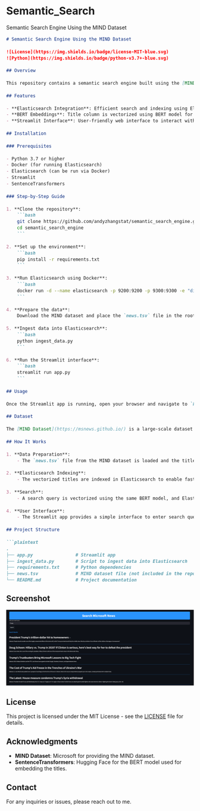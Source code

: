 # Semantic_Search
Semantic Search Engine Using the MIND Dataset


```markdown
# Semantic Search Engine Using the MIND Dataset

![License](https://img.shields.io/badge/license-MIT-blue.svg)
![Python](https://img.shields.io/badge/python-v3.7+-blue.svg)

## Overview

This repository contains a semantic search engine built using the [MIND Dataset](https://msnews.github.io/). The search engine leverages Elasticsearch for indexing and searching, BERT embeddings for vectorizing the titles, and Streamlit for an interactive user interface.

## Features

- **Elasticsearch Integration**: Efficient search and indexing using Elasticsearch.
- **BERT Embeddings**: Title column is vectorized using BERT model for semantic search.
- **Streamlit Interface**: User-friendly web interface to interact with the search engine.

## Installation

### Prerequisites

- Python 3.7 or higher
- Docker (for running Elasticsearch)
- Elasticsearch (can be run via Docker)
- Streamlit
- SentenceTransformers

### Step-by-Step Guide

1. **Clone the repository**:
    ```bash
    git clone https://github.com/andyzhangstat/semantic_search_engine.git
    cd semantic_search_engine
    ```

2. **Set up the environment**:
    ```bash
    pip install -r requirements.txt
    ```

3. **Run Elasticsearch using Docker**:
    ```bash
    docker run -d --name elasticsearch -p 9200:9200 -p 9300:9300 -e "discovery.type=single-node" elasticsearch:7.10.2
    ```

4. **Prepare the data**:
    Download the MIND dataset and place the `news.tsv` file in the root directory.

5. **Ingest data into Elasticsearch**:
    ```bash
    python ingest_data.py
    ```

6. **Run the Streamlit interface**:
    ```bash
    streamlit run app.py
    ```

## Usage

Once the Streamlit app is running, open your browser and navigate to `http://localhost:8501` to start using the semantic search engine. You can enter a search query in the search box, and the results will be displayed with the title and abstract of the news articles that match your query.

## Dataset

The [MIND Dataset](https://msnews.github.io/) is a large-scale dataset for news recommendation research. It contains news articles and user interactions, making it ideal for building and evaluating news recommendation and search systems.

## How It Works

1. **Data Preparation**:
    - The `news.tsv` file from the MIND dataset is loaded and the title column is vectorized using the BERT model.
    
2. **Elasticsearch Indexing**:
    - The vectorized titles are indexed in Elasticsearch to enable fast and efficient semantic search.
    
3. **Search**:
    - A search query is vectorized using the same BERT model, and Elasticsearch's KNN search is used to find the most relevant news articles based on the vector similarity.

4. **User Interface**:
    - The Streamlit app provides a simple interface to enter search queries and display the search results in real-time.

## Project Structure

```plaintext
.
├── app.py                # Streamlit app
├── ingest_data.py        # Script to ingest data into Elasticsearch
├── requirements.txt      # Python dependencies
├── news.tsv              # MIND dataset file (not included in the repo)
└── README.md             # Project documentation
```

## Screenshot

![Screenshot](screenshot.png)

## License

This project is licensed under the MIT License - see the [LICENSE](LICENSE) file for details.

## Acknowledgments

- **MIND Dataset**: Microsoft for providing the MIND dataset.
- **SentenceTransformers**: Hugging Face for the BERT model used for embedding the titles.

## Contact

For any inquiries or issues, please reach out to me.

```
